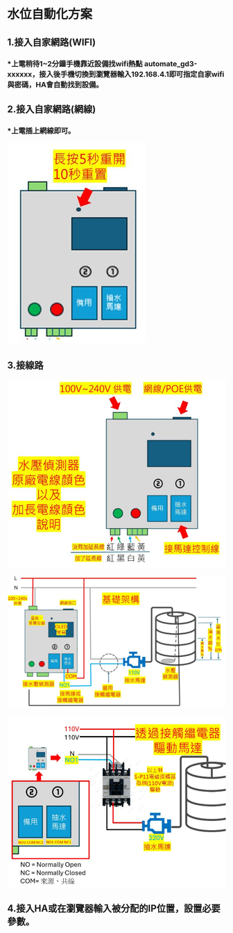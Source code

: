 # 水位自動化方案
## 1.接入自家網路(WIFI)
### *上電稍待1~2分鐘手機靠近設備找wifi熱點 automate_gd3-xxxxxx，接入後手機切換到瀏覽器輸入192.168.4.1即可指定自家wifi與密碼，HA會自動找到設備。
## 2.接入自家網路(網線)
### *上電插上網線即可。
![081733](/WL_01/image/20250519_50.JPG)
## 3.接線路
![081733](/WL_01/image/20250519_52.JPG)

![081733](/WL_01/image/20250519_51.JPG)

![081733](/WL_01/image/20250519_54.JPG)

## 4.接入HA或在瀏覽器輸入被分配的IP位置，設置必要參數。
